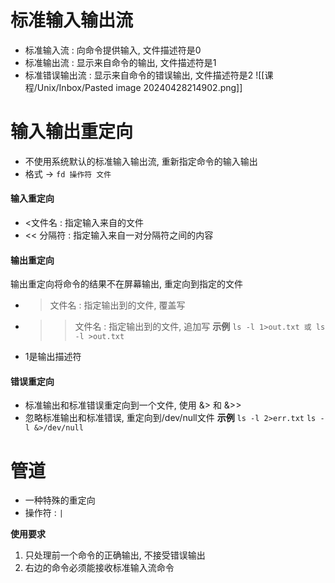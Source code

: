 
# 标准输入输出流

- 标准输入流 : 向命令提供输入, 文件描述符是0
- 标准输出流 : 显示来自命令的输出, 文件描述符是1
- 标准错误输出流 : 显示来自命令的错误输出, 文件描述符是2
![[课程/Unix/Inbox/Pasted image 20240428214902.png]]


# 输入输出重定向

- 不使用系统默认的标准输入输出流, 重新指定命令的输入输出
- 格式 -> `fd 操作符 文件`

#### 输入重定向
- <文件名  :  指定输入来自的文件
- << 分隔符 : 指定输入来自一对分隔符之间的内容

#### 输出重定向
输出重定向将命令的结果不在屏幕输出, 重定向到指定的文件
- > 文件名  :  指定输出到的文件, 覆盖写
- >> 文件名 : 指定输出到的文件, 追加写
**示例**
`ls -l 1>out.txt 或 ls -l >out.txt`
- 1是输出描述符

#### 错误重定向
- 标准输出和标准错误重定向到一个文件, 使用 &> 和 &>>
- 忽略标准输出和标准错误, 重定向到/dev/null文件
**示例**
`ls -l 2>err.txt`
`ls -l &>/dev/null`

# 管道

- 一种特殊的重定向
- 操作符 : `|`

**使用要求**
1. 只处理前一个命令的正确输出, 不接受错误输出
2. 右边的命令必须能接收标准输入流命令












